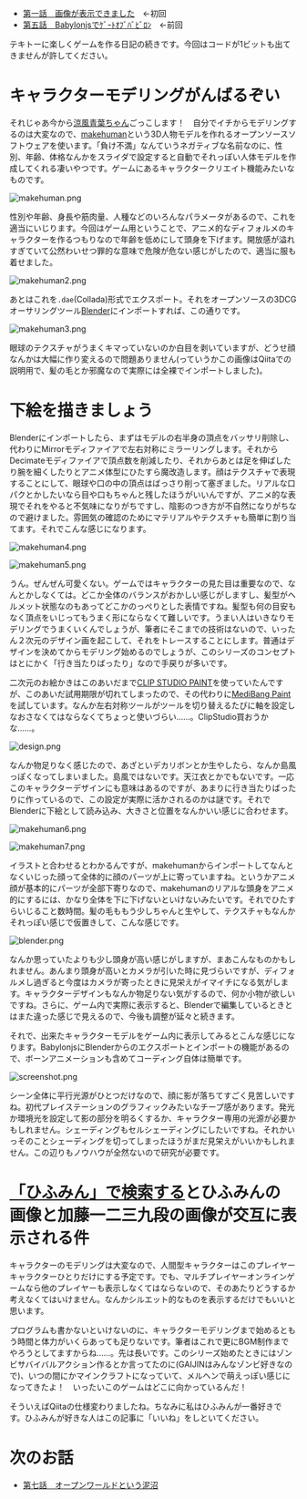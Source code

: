 * [第一話　画像が表示できました](http://qiita.com/hiruberuto/items/5321d8cebce7b87851f6)　←初回
* [第五話　Babylonjsでｹﾞｰﾄｵﾌﾞﾊﾞﾋﾞﾛﾝ](http://qiita.com/hiruberuto/items/7cba851de4d84a535bbb)　←前回

テキトーに楽しくゲームを作る日記の続きです。今回はコードが1ビットも出てきませんが許してください。





# キャラクターモデリングがんばるぞい

それじゃあ今から[涼風青葉ちゃん](http://newgame-anime.com/character/)ごっこします！　自分でイチからモデリングするのは大変なので、[makehuman](http://www.makehuman.org/)という3D人物モデルを作れるオープンソースソフトウェアを使います。「負け不満」なんていうネガティブな名前なのに、性別、年齢、体格なんかをスライダで設定すると自動でそれっぽい人体モデルを作成してくれる凄いやつです。ゲームにあるキャラクタークリエイト機能みたいなものです。

![makehuman.png](https://qiita-image-store.s3.amazonaws.com/0/64695/9da07b65-4e21-64a8-8577-1dbad89a05f0.png)

性別や年齢、身長や筋肉量、人種などのいろんなパラメータがあるので、これを適当にいじります。今回はゲーム用ということで、アニメ的なディフォルメのキャラクターを作るつもりなので年齢を低めにして頭身を下げます。開放感が溢れすぎていて公然わいせつ罪的な意味で危険が危ない感じがしたので、適当に服も着せました。

![makehuman2.png](https://qiita-image-store.s3.amazonaws.com/0/64695/a6bde869-acd3-b84d-eed5-68303c4e484f.png)


あとはこれを`.dae`(Collada)形式でエクスポート。それをオープンソースの3DCGオーサリングツール[Blender](https://www.blender.org/)にインポートすれば、この通りです。

![makehuman3.png](https://qiita-image-store.s3.amazonaws.com/0/64695/660d897a-9b36-857d-1846-f1eb980252f0.png)

眼球のテクスチャがうまくキマっていないのか白目を剥いていますが、どうせ顔なんかは大幅に作り変えるので問題ありません(っていうかこの画像はQiitaでの説明用で、髪の毛とか邪魔なので実際には全裸でインポートしました)。


# 下絵を描きましょう

Blenderにインポートしたら、まずはモデルの右半身の頂点をバッサリ削除し、代わりにMirrorモディファイアで左右対称にミラーリングします。それからDecimateモディファイアで頂点数を削減したり、それからあとは足を伸ばしたり腕を細くしたりとアニメ体型にひたすら魔改造します。顔はテクスチャで表現することにして、眼球や口の中の頂点はばっさり削って塞ぎました。リアルな口パクとかしたいなら目や口もちゃんと残したほうがいいんですが、アニメ的な表現でそれをやると不気味になりがちですし、陰影のつき方が不自然になりがちなので避けました。雰囲気の確認のためにマテリアルやテクスチャも簡単に割り当てます。それでこんな感じになります。

![makehuman4.png](https://qiita-image-store.s3.amazonaws.com/0/64695/e688f1c1-b15b-d120-8dc2-570c52faf4b5.png)

![makehuman5.png](https://qiita-image-store.s3.amazonaws.com/0/64695/d3566366-341d-3728-7e01-c9d2c5c88afd.png)


うん。ぜんぜん可愛くない。ゲームではキャラクターの見た目は重要なので、なんとかしなくては。どこか全体のバランスがおかしい感じがしますし、髪型がヘルメット状態なのもあってどこかのっぺりとした表情ですね。髪型も何の目安もなく頂点をいじってもうまく形にならなくて難しいです。うまい人はいきなりモデリングでうまくいくんでしょうが、筆者にそこまでの技術はないので、いったん２次元のデザイン画を起こして、それをトレースすることにします。普通はデザインを決めてからモデリング始めるのでしょうが、このシリーズのコンセプトはとにかく「行き当たりばったり」なので手戻りが多いです。


二次元のお絵かきはこのあいだまで[CLIP STUDIO PAINT](http://www.clipstudio.net/)を使っていたんですが、このあいだ試用期限が切れてしまったので、その代わりに[MediBang Paint](https://medibangpaint.com/)を試しています。なんか左右対称ツールがツールを切り替えるたびに軸を設定しなおさなくてはならなくてちょっと使いづらい……。ClipStudio買おうかな……。


![design.png](https://qiita-image-store.s3.amazonaws.com/0/64695/8d6d537c-e93e-de58-62f2-b883b526dad8.png)

なんか物足りなく感じたので、あざといデカリボンとか生やしたら、なんか島風っぽくなってしまいました。島風ではないです。天江衣とかでもないです。一応このキャラクターデザインにも意味はあるのですが、あまりに行き当たりばったりに作っているので、この設定が実際に活かされるのかは謎です。それでBlenderに下絵として読み込み、大きさと位置をなんかいい感じに合わせます。

![makehuman6.png](https://qiita-image-store.s3.amazonaws.com/0/64695/a9e58a83-656c-6dcf-e8a8-872ed685e0ab.png)

![makehuman7.png](https://qiita-image-store.s3.amazonaws.com/0/64695/c67749ea-b34d-de1e-a6e6-053c812fc3ae.png)

イラストと合わせるとわかるんですが、makehumanからインポートしてなんとなくいじった顔って全体的に顔のパーツが上に寄っていますね。というかアニメ顔が基本的にパーツが全部下寄りなので、makehumanのリアルな頭身をアニメ的にするには、かなり全体を下に下げないといけないみたいです。それでひたすらいじること数時間。髪の毛ももう少しちゃんと生やして、テクスチャもなんかそれっぽい感じで仮置きして、こんな感じです。

![blender.png](https://qiita-image-store.s3.amazonaws.com/0/64695/00b3f551-4199-66d0-9036-8cc9fea47660.png)

なんか思っていたよりも少し頭身が高い感じがしますが、まあこんなものかもしれません。あんまり頭身が高いとカメラが引いた時に見づらいですが、ディフォルメし過ぎると今度はカメラが寄ったときに見栄えがイマイチになる気がします。キャラクターデザインもなんか物足りない気がするので、何か小物が欲しいですね。さらに、ゲーム内で実際に表示すると、Blenderで編集しているときとはまた違った感じで見えるので、今後も調整が延々と続きます。


それで、出来たキャラクターモデルをゲーム内に表示してみるとこんな感じになります。BabylonjsにBlenderからのエクスポートとインポートの機能があるので、ボーンアニメーションも含めてコーディング自体は簡単です。

![screenshot.png](https://qiita-image-store.s3.amazonaws.com/0/64695/e75b3f31-4d13-177d-01e2-784aaea9c970.png)

シーン全体に平行光源がひとつだけなので、顔に影が落ちてすごく見苦しいですね。初代プレイステーションのグラフィックみたいなチープ感があります。発光か環境光を設定して影の部分を明るくするか、キャラクター専用の光源が必要かもしれません。シェーディングもセルシェーディングにしたいですね。それかいっそのことシェーディングを切ってしまったほうがまだ見栄えがいいかもしれません。この辺りもノウハウが全然ないので研究が必要です。



# [「ひふみん」で検索する](https://www.google.co.jp/search?q=%E3%81%B2%E3%81%B5%E3%81%BF%E3%82%93&source=lnms&tbm=isch&sa=X)とひふみんの画像と加藤一二三九段の画像が交互に表示される件

キャラクターのモデリングは大変なので、人間型キャラクターはこのプレイヤーキャラクターひとりだけにする予定です。でも、マルチプレイヤーオンラインゲームなら他のプレイヤーも表示しなくてはならないので、そのあたりどうするか考えなくてはいけません。なんかシルエット的なものを表示するだけでもいいと思います。

プログラムも書かないといけないのに、キャラクターモデリングまで始めるともう時間と体力がいくらあっても足りないです。筆者はこれで更にBGM制作までやろうとしてますからね……。先は長いです。このシリーズ始めたときにはゾンビサバイバルアクション作るとか言ってたのに(GAIJINはみんなゾンビ好きなので)、いつの間にかマインクラフトになっていて、メルヘンで萌えっぽい感じになってきたよ！　いったいこのゲームはどこに向かっているんだ！





そういえばQiitaの仕様変わりましたね。ちなみに私はひふみんが一番好きです。ひふみんが好きな人はこの記事に「いいね」をしといてください。


# 次のお話

* [第七話　オープンワールドという泥沼](http://qiita.com/hiruberuto/items/2d186fd463afa50075b5)
